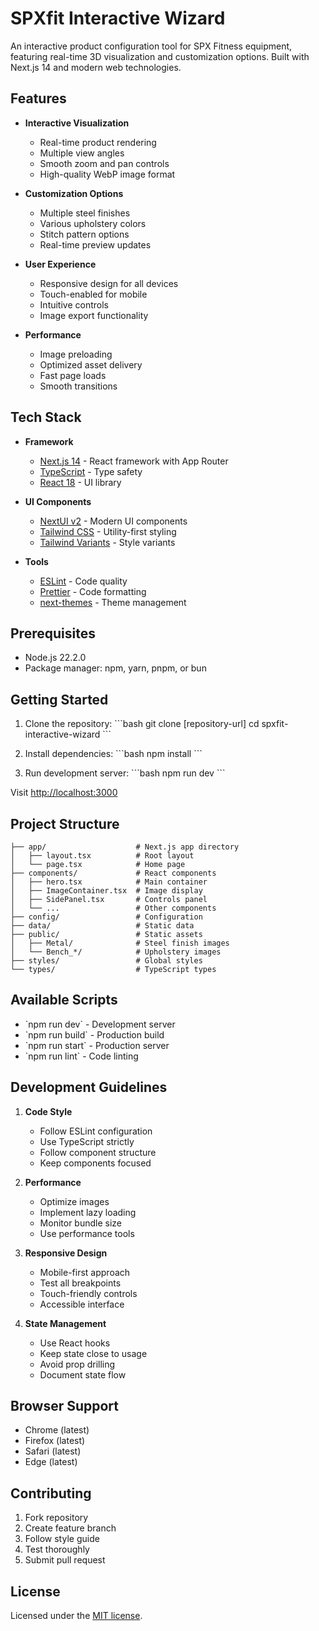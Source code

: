 # SPXfit Interactive Wizard

An interactive product configuration tool for SPX Fitness equipment, featuring real-time 3D visualization and customization options. Built with Next.js 14 and modern web technologies.

## Features

- **Interactive Visualization**
  - Real-time product rendering
  - Multiple view angles
  - Smooth zoom and pan controls
  - High-quality WebP image format

- **Customization Options**
  - Multiple steel finishes
  - Various upholstery colors
  - Stitch pattern options
  - Real-time preview updates

- **User Experience**
  - Responsive design for all devices
  - Touch-enabled for mobile
  - Intuitive controls
  - Image export functionality

- **Performance**
  - Image preloading
  - Optimized asset delivery
  - Fast page loads
  - Smooth transitions

## Tech Stack

- **Framework**
  - [Next.js 14](https://nextjs.org/) - React framework with App Router
  - [TypeScript](https://www.typescriptlang.org/) - Type safety
  - [React 18](https://reactjs.org/) - UI library

- **UI Components**
  - [NextUI v2](https://nextui.org/) - Modern UI components
  - [Tailwind CSS](https://tailwindcss.com/) - Utility-first styling
  - [Tailwind Variants](https://tailwind-variants.org) - Style variants

- **Tools**
  - [ESLint](https://eslint.org/) - Code quality
  - [Prettier](https://prettier.io/) - Code formatting
  - [next-themes](https://github.com/pacocoursey/next-themes) - Theme management

## Prerequisites

- Node.js 22.2.0
- Package manager: npm, yarn, pnpm, or bun

## Getting Started

1. Clone the repository:
\`\`\`bash
git clone [repository-url]
cd spxfit-interactive-wizard
\`\`\`

2. Install dependencies:
\`\`\`bash
npm install
\`\`\`

3. Run development server:
\`\`\`bash
npm run dev
\`\`\`

Visit [http://localhost:3000](http://localhost:3000)

## Project Structure

```plaintext
├── app/                    # Next.js app directory
│   ├── layout.tsx          # Root layout
│   └── page.tsx            # Home page
├── components/             # React components
│   ├── hero.tsx            # Main container
│   ├── ImageContainer.tsx  # Image display
│   ├── SidePanel.tsx       # Controls panel
│   └── ...                 # Other components
├── config/                 # Configuration
├── data/                   # Static data
├── public/                 # Static assets
│   ├── Metal/              # Steel finish images
│   └── Bench_*/            # Upholstery images
├── styles/                 # Global styles
└── types/                  # TypeScript types
```

## Available Scripts

- \`npm run dev\` - Development server
- \`npm run build\` - Production build
- \`npm run start\` - Production server
- \`npm run lint\` - Code linting

## Development Guidelines

1. **Code Style**
   - Follow ESLint configuration
   - Use TypeScript strictly
   - Follow component structure
   - Keep components focused

2. **Performance**
   - Optimize images
   - Implement lazy loading
   - Monitor bundle size
   - Use performance tools

3. **Responsive Design**
   - Mobile-first approach
   - Test all breakpoints
   - Touch-friendly controls
   - Accessible interface

4. **State Management**
   - Use React hooks
   - Keep state close to usage
   - Avoid prop drilling
   - Document state flow

## Browser Support

- Chrome (latest)
- Firefox (latest)
- Safari (latest)
- Edge (latest)

## Contributing

1. Fork repository
2. Create feature branch
3. Follow style guide
4. Test thoroughly
5. Submit pull request

## License

Licensed under the [MIT license](LICENSE).
